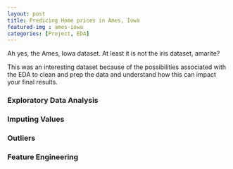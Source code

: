 ```yaml
---
layout: post
title: Predicing Home prices in Ames, Iowa
featured-img : ames-iowa
categories: [Project, EDA]
---
```


Ah yes, the Ames, Iowa dataset. At least it is not the iris dataset, amarite?

This was an interesting dataset because of the possibilities associated with the EDA to clean and prep the data and understand how this can impact your final results.

### Exploratory Data Analysis

### Imputing Values

### Outliers

### Feature Engineering

